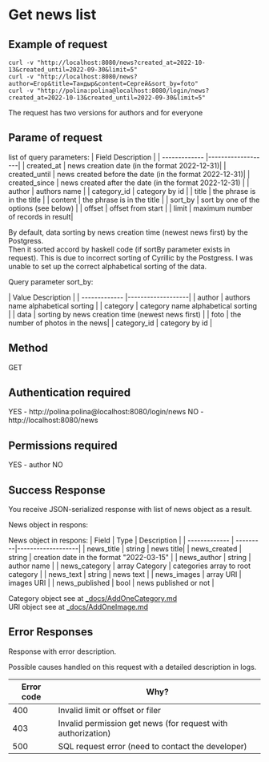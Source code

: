 # Get news list

## Example of request

```
curl -v "http://localhost:8080/news?created_at=2022-10-13&created_until=2022-09-30&limit=5"
curl -v "http://localhost:8080/news?author=Егор&title=Тандыр&content=Сергей&sort_by=foto"
curl -v "http://polina:polina@localhost:8080/login/news?created_at=2022-10-13&created_until=2022-09-30&limit=5"
```
The request has two versions for authors and for everyone

## Parame of request
list of query parameters:
| Field          Description       |
| ------------- |-------------------|
| created_at | news creation date  (in the format 2022-12-31)|
| created_until | news created before the date (in the format 2022-12-31)|
| created_since |  news created after the date (in the format 2022-12-31) |
| author |  authors name |
| category_id	|  category by id |
| title	| the phrase is in the title |
| content |  the phrase is in the title |
| sort_by |  sort by one of the options (see below) |
| offset	|  offset from start |
| limit	| maximum number of records in result|

By default, data sorting by news creation time (newest news first) by the Postgress.  
Then it sorted accord by haskell code (if sortBy parameter exists in request). This is due to incorrect sorting of Cyrillic by the Postgress. I was unable to set up the correct alphabetical sorting of the data.

Query parameter sort_by:

| Value         Description       |
| ------------- |-------------------|
| author | authors name alphabetical sorting |
| category | category name  alphabetical sorting |
| data |  sorting by news creation time (newest news first)  |
| foto |  the number of photos in the news|
| category_id	|  category by id |


## Method 
GET

## Аuthentication required 
YES - http://polina:polina@localhost:8080/login/news
NO - http://localhost:8080/news

## Permissions required 
YES - author
NO

## Success Response

You receive JSON-serialized response with list of news object as a result.

News object in respons: 

News object in respons: 
| Field         | Type 	   | Description       |
| ------------- | ---------|-------------------|
| news_title  | string | news title|
| news_created | string | creation date in the format "2022-03-15" |
| news_author | string | author name |
| news_category | array Category | categories array  to root category |
| news_text	| string | news text |
| news_images	| array URI | images URI |
| news_published	| bool | news published or not |

Category object see at [_docs/AddOneCategory.md](_docs/AddOneCategory.md)   
URI object see at [_docs/AddOneImage.md](_docs/AddOneImage.md) 

## Error Responses

Response with error description. 

Possible causes handled on this request with a detailed description in logs. 

| Error code          | Why?                                                                |
| ----------------- | ------------------------------------------------------------------ |
| 400 | Invalid limit or offset or filer   |
| 403 | Invalid permission get news (for request with authorization)  |
| 500 | SQL request error (need to contact the developer) |

